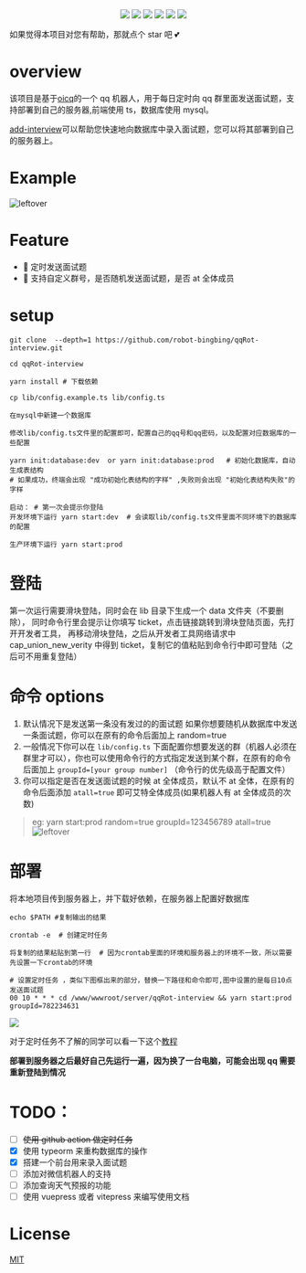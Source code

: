 <div align="center">
<img src="https://api.leftover.cn/api/last-updated/shields?owner=robot-bingbing&repo=qqRot-interview"/>
<img src="https://img.shields.io/github/license/robot-bingbing/qqRot-interview"/>
<img src="https://img.shields.io/github/package-json/v/robot-bingbing/qqRot-interview"/>
<img src="https://img.shields.io/badge/language-typescript-blue"/>
<img src="https://img.shields.io/badge/database-mysql-%230074a3"/>
<img src="https://visitor-badge.glitch.me/badge?page_id=robot-bingbing.qqRot-interview"/>
</div>

如果觉得本项目对您有帮助，那就点个 star 吧 💕

# overview

该项目是基于[oicq](https://github.com/takayama-lily/oicq)的一个 qq 机器人，用于每日定时向 qq 群里面发送面试题，支持部署到自己的服务器,前端使用 ts，数据库使用 mysql。

[add-interview](https://github.com/robot-bingbing/add-interview)可以帮助您快速地向数据库中录入面试题，您可以将其部署到自己的服务器上。

# Example

![leftover](https://leftover-md.oss-cn-guangzhou.aliyuncs.com/img-md/20220925172408-2022-09-25.png)

# Feature

- :rocket: 定时发送面试题
- :tada: 支持自定义群号，是否随机发送面试题，是否 at 全体成员

# setup

```shell
git clone  --depth=1 https://github.com/robot-bingbing/qqRot-interview.git

cd qqRot-interview

yarn install # 下载依赖

cp lib/config.example.ts lib/config.ts

在mysql中新建一个数据库

修改lib/config.ts文件里的配置即可，配置自己的qq号和qq密码，以及配置对应数据库的一些配置

yarn init:database:dev  or yarn init:database:prod   # 初始化数据库，自动生成表结构
# 如果成功，终端会出现 "成功初始化表结构的字样" ,失败则会出现 "初始化表结构失败"的字样

启动： # 第一次会提示你登陆
开发环境下运行 yarn start:dev  # 会读取lib/config.ts文件里面不同环境下的数据库的配置

生产环境下运行 yarn start:prod
```

# 登陆

第一次运行需要滑块登陆，同时会在 lib 目录下生成一个 data 文件夹（不要删除），
同时命令行里会提示让你填写 ticket，点击链接跳转到滑块登陆页面，先打开开发者工具，
再移动滑块登陆，之后从开发者工具网络请求中 cap_union_new_verity 中得到 ticket，复制它的值粘贴到命令行中即可登陆（之后可不用重复登陆）

# 命令 options

1. 默认情况下是发送第一条没有发过的的面试题
   如果你想要随机从数据库中发送一条面试题，你可以在原有的命令后面加上 random=true
2. 一般情况下你可以在 `lib/config.ts` 下面配置你想要发送的群（机器人必须在群里才可以），你也可以使用命令行的方式指定发送到某个群，在原有的命令后面加上 `groupId=[your group number]` （命令行的优先级高于配置文件）
3. 你可以指定是否在发送面试题的时候 at 全体成员，默认不 at 全体，在原有的命令后面添加 `atall=true` 即可艾特全体成员(如果机器人有 at 全体成员的次数)

> eg: yarn start:prod random=true groupId=123456789 atall=true
> ![leftover](https://leftover-md.oss-cn-guangzhou.aliyuncs.com/img-md/20220926235806-2022-09-26.png)

# 部署

将本地项目传到服务器上，并下载好依赖，在服务器上配置好数据库

```shell
echo $PATH #复制输出的结果

crontab -e  # 创建定时任务

将复制的结果粘贴到第一行  # 因为crontab里面的环境和服务器上的环境不一致，所以需要先设置一下crontab的环境

# 设置定时任务 ，类似下图框出来的部分，替换一下路径和命令即可,图中设置的是每日10点发送面试题
00 10 * * * cd /www/wwwroot/server/qqRot-interview && yarn start:prod  groupId=782234631
```

<img src="https://leftover-md.oss-cn-guangzhou.aliyuncs.com/img-md/20220916231710-2022-09-16 (1)-2022-10-16.png"/>

对于定时任务不了解的同学可以看一下这个[教程](https://www.cnblogs.com/colinliu/p/crontab.html)

**部署到服务器之后最好自己先运行一遍，因为换了一台电脑，可能会出现 qq 需要重新登陆到情况**

# TODO：

- [ ] ~~使用 github action 做定时任务~~
- [x] 使用 typeorm 来重构数据库的操作
- [x] 搭建一个前台用来录入面试题
- [ ] 添加对微信机器人的支持
- [ ] 添加查询天气预报的功能
- [ ] 使用 vuepress 或者 vitepress 来编写使用文档

# License

[MIT](https://github.com/robot-bingbing/qqRot-interview/blob/main/LICENSE)
